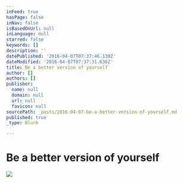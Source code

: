 ```yaml
---
inFeed: true
hasPage: false
inNav: false
isBasedOnUrl: null
inLanguage: null
starred: false
keywords: []
description: ''
datePublished: '2016-04-07T07:37:46.139Z'
dateModified: '2016-04-07T07:37:31.636Z'
title: Be a better version of yourself
author: []
authors: []
publisher:
  name: null
  domain: null
  url: null
  favicon: null
sourcePath: _posts/2016-04-07-be-a-better-version-of-yourself.md
published: true
_type: Blurb

---
```

# Be a better version of yourself
![](https://the-grid-user-content.s3-us-west-2.amazonaws.com/2749fcb9-28f4-4719-8bb6-4df48e96aac1.jpg)